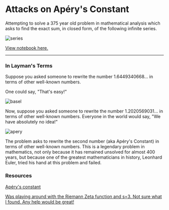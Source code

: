 # Attacks on Apéry's Constant

Attempting to solve a 375 year old problem in mathematical analysis which asks to find the exact sum, in closed form, of the following infinite series.


![series](https://raw.githubusercontent.com/jagrajs/aperys-constant/master/series.png)

[View notebook here.](https://nbviewer.jupyter.org/github/jagrajs/Aperys_Constant/blob/master/Attacks_on_Apéry%27s_Constant.ipynb)

---

### In Layman's Terms

Suppose you asked someone to rewrite the number 1.6449340668... in terms of other well-known numbers.

One could say, "That's easy!"

![basel](https://raw.githubusercontent.com/jagrajs/aperys-constant/master/basel.png)

Now, suppose you asked someone to rewrite the number 1.2020569031... in terms of other well-known numbers. Everyone in the world would say, "We have absolutely no idea!"

![apery](https://raw.githubusercontent.com/jagrajs/aperys-constant/master/apery.png)

The problem asks to rewrite the second number (aka Apéry's Constant) in terms of other well-known numbers. This is a legendary problem in mathematics, not only because it has remained unsolved for almost 400 years, but because one of the greatest mathematicians in history, Leonhard Euler, tried his hand at this problem and failed.

### Resources

[Apéry's constant](https://en.wikipedia.org/wiki/Apéry%27s_constant)

[Was playing around with the Riemann Zeta function and s=3. Not sure what I found. Any help would be great!](https://www.removeddit.com/r/math/comments/2qbdk2/was_playing_around_with_the_riemann_zeta_function/)
